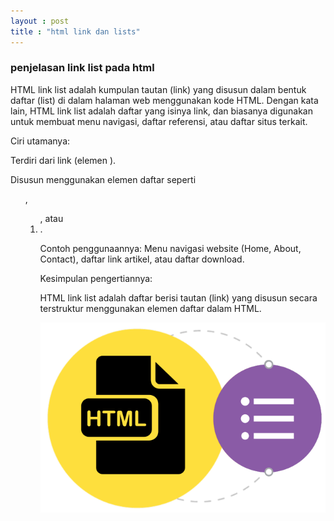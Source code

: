 ```yaml
---
layout : post
title : "html link dan lists"
---
```


### penjelasan link list pada html 

HTML link list adalah kumpulan tautan (link) yang disusun dalam bentuk daftar (list) di dalam halaman web menggunakan kode HTML.
Dengan kata lain, HTML link list adalah daftar yang isinya link, dan biasanya digunakan untuk membuat menu navigasi, daftar referensi, atau daftar situs terkait.

Ciri utamanya:

Terdiri dari link (elemen <a>).

Disusun menggunakan elemen daftar seperti <ul>, <ol>, atau <li>.

Contoh penggunaannya:
Menu navigasi website (Home, About, Contact), daftar link artikel, atau daftar download.

Kesimpulan pengertiannya:

HTML link list adalah daftar berisi tautan (link) yang disusun secara terstruktur menggunakan elemen daftar dalam HTML.

![html link dan lists](/assets/images/htmllinkdanlist.png)